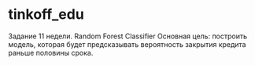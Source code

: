 # tinkoff_edu
Задание 11 недели. Random Forest Classifier
Основная цель: построить модель, которая будет предсказывать вероятность закрытия кредита раньше половины срока.
